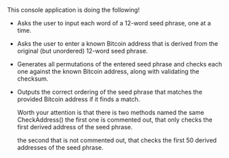 This console application is doing the following!

- Asks the user to input each word of a 12-word seed phrase, one at a time.
- Asks the user to enter a known Bitcoin address that is derived from the original (but unordered) 12-word seed phrase.
- Generates all permutations of the entered seed phrase and checks each one against the known Bitcoin address, along with validating the checksum.
- Outputs the correct ordering of the seed phrase that matches the provided Bitcoin address if it finds a match.

  Worth your attention is that there is two methods named the same
  CheckAddress()
  the first one is commented out, that only checks the first derived address of the seed phrase.

  the second that is not commented out, that checks the first 50 derived addresses of the seed phrase.

